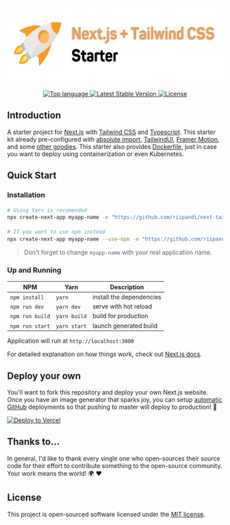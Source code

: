<p align="center"><img src="./public/images/project-logo.svg" width="600" height="180" alt="Project Logo"></p>

<p align="center">
    <a href="https://github.com/riipandi/next-tailwind-starter">
        <img src="https://img.shields.io/github/languages/top/riipandi/next-tailwind-starter?style=flat-square" alt="Top language">
    </a>
    <a href="https://github.com/riipandi/next-tailwind-starter">
        <img src="https://img.shields.io/github/package-json/v/riipandi/next-tailwind-starter/main?label=latest&style=flat-square" alt="Latest Stable Version">
    </a>
    <a href="https://aris.mit-license.org">
        <img src="https://img.shields.io/github/license/riipandi/next-tailwind-starter?style=flat-square" alt="License">
    </a>
</p>

## Introduction

A starter project for [Next.js](https://nextjs.org/) with [Tailwind CSS](https://tailwindcss.com) 
and [Typescript](https://www.typescriptlang.org/). This starter kit already pre-configured 
with [absolute import](https://jsdev.org/env/nodejs/absolute-path-imports/), 
[TailwindUI](https://tailwindui.com), [Framer Motion](https://www.framer.com/motion/), 
and some [other goodies](./package.json). This starter also provides [Dockerfile](./Dockerfile), just in case you want to 
deploy using containerization or even Kubernetes.

## Quick Start

### Installation

```bash
# Using Yarn is recomended
npx create-next-app myapp-name -e "https://github.com/riipandi/next-tailwind-starter"

# If you want to use npm instead
npx create-next-app myapp-name --use-npm -e "https://github.com/riipandi/next-tailwind-starter"
```

> Don't forget to change `myapp-name` with your real application name.

### Up and Running

| NPM               | Yarn             | Description
|-------------------|------------------|------------------------------|
| `npm install`     | `yarn`           | install the dependencies
| `npm run dev`     | `yarn dev`       | serve with hot reload
| `npm run build`   | `yarn build`     | build for production
| `npm run start`   | `yarn start`     | launch generated build

Application will run at `http://localhost:3000`

For detailed explanation on how things work, check out [Next.js docs](https://nextjs.org).

## Deploy your own

You'll want to fork this repository and deploy your own Next.js website. Once you have an 
image generator that sparks joy, you can setup [automatic GitHub](https://vercel.com/github) 
deployments so that pushing to master will deploy to production! 🚀

[![Deploy to Vercel](https://vercel.com/button)](https://vercel.com/new/git/external?repository-url=https%3A%2F%2Fgithub.com%2Friipandi%2Fnext-tailwind-starter)


## Thanks to...

In general, I'd like to thank every single one who open-sources their
source code for their effort to contribute something to the open-source
community. Your work means the world! 🌍 ❤️

## License

This project is open-sourced software licensed under the [MIT license](./license.txt).
